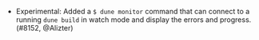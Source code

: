 - Experimental: Added a `$ dune monitor` command that can connect to a running
  `dune build` in watch mode and display the errors and progress. (#8152,
  @Alizter)
